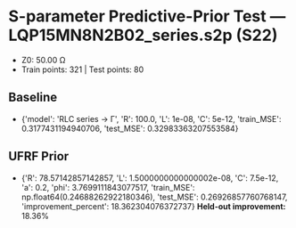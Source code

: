# S-parameter Predictive-Prior Test — LQP15MN8N2B02_series.s2p (S22)
- Z0: 50.00 Ω
- Train points: 321  |  Test points: 80

## Baseline
- {'model': 'RLC series -> Γ', 'R': 100.0, 'L': 1e-08, 'C': 5e-12, 'train_MSE': 0.3177431194940706, 'test_MSE': 0.32983363207553584}

## UFRF Prior
- {'R': 78.57142857142857, 'L': 1.5000000000000002e-08, 'C': 7.5e-12, 'a': 0.2, 'phi': 3.7699111843077517, 'train_MSE': np.float64(0.24688262922180346), 'test_MSE': 0.26926857760768147, 'improvement_percent': 18.362304076372737}
**Held-out improvement:** 18.36%